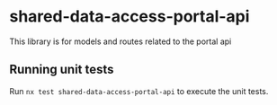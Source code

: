 # shared-data-access-portal-api

This library is for models and routes related to the portal api

## Running unit tests

Run `nx test shared-data-access-portal-api` to execute the unit tests.
